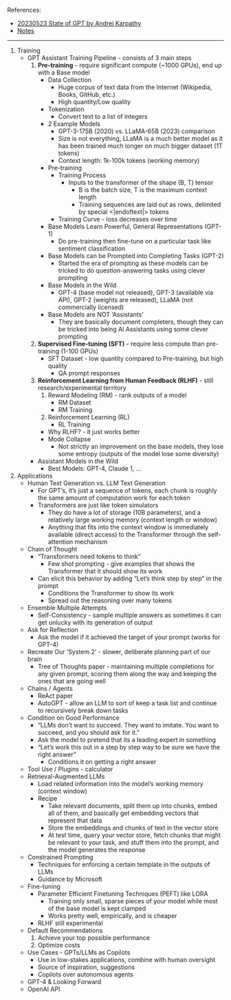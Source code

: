 References:

- [20230523 State of GPT by Andrej Karpathy](https://build.microsoft.com/en-US/sessions/db3f4859-cd30-4445-a0cd-553c3304f8e2)
- [Notes](https://iliya.web.app/notes/nlp/state-of-gpt-2023/)

---

1. Training
   - GPT Assistant Training Pipeline - consists of 3 main steps
     1. **Pre-training** - require significant compute (~1000 GPUs), end up with a Base model
        - Data Collection
          - Huge corpus of text data from the Internet (Wikipedia, Books, GitHub, etc.)
          - High quantity/Low quality
        - Tokenization
          - Convert text to a list of integers
        - 2 Example Models
          - GPT-3-175B (2020) vs. LLaMA-65B (2023) comparison
          - Size is not everything, LLaMA is a much better model as it has been trained much longer on much bigger dataset (1T tokens)
          - Context length: 1k-100k tokens (working memory)
        - Pre-training
          - Training Process
            - Inputs to the transformer of the shape (B, T) tensor
              - B is the batch size, T is the maximum context length
              - Training sequences are laid out as rows, delimited by special <|endoftext|> tokens
          - Training Curve - loss decreases over time
        - Base Models Learn Powerful, General Representations (GPT-1)
          - Do pre-training then fine-tune on a particular task like sentiment classification
        - Base Models can be Prompted into Completing Tasks (GPT-2)
          - Started the era of prompting as these models can be tricked to do question-answering tasks using clever prompting
        - Base Models in the Wild
          - GPT-4 (base model not released), GPT-3 (available via API), GPT-2 (weights are released), LLaMA (not commercially licensed)
        - Base Models are NOT ‘Assistants’
          - They are basically document completers, though they can be tricked into being AI Assistants using some clever prompting
     2. **Supervised Fine-tuning (SFT)** - require less compute than pre-training (1-100 GPUs)
        - SFT Dataset - low quantity compared to Pre-training, but high quality
          - QA prompt responses
     3. **Reinforcement Learning from Human Feedback (RLHF)** - still research/experimental territory
        1. Reward Modeling (RM) - rank outputs of a model
           - RM Dataset
           - RM Training
        2. Reinforcement Learning (RL)
           - RL Training
        - Why RLHF? - it just works better
        - Mode Collapse
          - Not strictly an improvement on the base models, they lose some entropy (outputs of the model lose some diversity)
     - Assistant Models in the Wild
       - Best Models: GPT-4, Claude 1, …
2. Applications
   - Human Text Generation vs. LLM Text Generation
     - For GPT’s, it’s just a sequence of tokens, each chunk is roughly the same amount of computation work for each token
     - Transformers are just like token simulators
       - They do have a lot of storage (10B parameters), and a relatively large working memory (context length or window)
       - Anything that fits into the context window is immediately available (direct access) to the Transformer through the self-attention mechanism
   - Chain of Thought
     - “Transformers need tokens to think”
       - Few shot prompting - give examples that shows the Transformer that it should show its work
     - Can elicit this behavior by adding “Let’s think step by step” in the prompt
       - Conditions the Transformer to show its work
       - Spread out the reasoning over many tokens
   - Ensemble Multiple Attempts
     - Self-Consistency - sample multiple answers as sometimes it can get unlucky with its generation of output
   - Ask for Reflection
     - Ask the model if it achieved the target of your prompt (works for GPT-4)
   - Recreate Our ‘System 2’ - slower, deliberate planning part of our brain
     - Tree of Thoughts paper - maintaining multiple completions for any given prompt, scoring them along the way and keeping the ones that are going well
   - Chains / Agents
     - ReAct paper
     - AutoGPT - allow an LLM to sort of keep a task list and continue to recursively break down tasks
   - Condition on Good Performance
     - “LLMs don’t want to succeed. They want to imitate. You want to succeed, and you should ask for it.”
     - Ask the model to pretend that its a leading expert in something
     - “Let’s work this out in a step by step way to be sure we have the right answer”
       - Conditions it on getting a right answer
   - Tool Use / Plugins - calculator
   - Retrieval-Augmented LLMs
     - Load related information into the model’s working memory (context window)
     - Recipe
       - Take relevant documents, split them up into chunks, embed all of them, and basically get embedding vectors that represent that data
       - Store the embeddings and chunks of text in the vector store
       - At test time, query your vector store, fetch chunks that might be relevant to your task, and stuff them into the prompt, and the model generates the response
   - Constrained Prompting
     - Techniques for enforcing a certain template in the outputs of LLMs
     - Guidance by Microsoft
   - Fine-tuning
     - Parameter Efficient Finetuning Techniques (PEFT) like LORA
       - Training only small, sparse pieces of your model while most of the base model is kept clamped
       - Works pretty well, empirically, and is cheaper
     - RLHF still experimental
   - Default Recommendations
     1. Achieve your top possible performance
     2. Optimize costs
   - Use Cases - GPTs/LLMs as Copilots
     - Use in low-stakes applications, combine with human oversight
     - Source of inspiration, suggestions
     - Copilots over autonomous agents
   - GPT-4 & Looking Forward
   - OpenAI API
